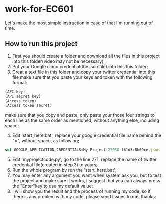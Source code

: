 # work-for-EC601
Let's make the most simple instruction in case of that I'm running out of time.
## How to run this project
1. First you should create a folder and download all the files in this project into this folder(video may not be necessary);
2. Put your Google cloud credential(the json file) into this this folder;
3. Creat a text file in this folder and copy your twitter credential into this file 
make sure that you paste your keys and token with the following format:
```javascript
(API key)
(API secret key)
(Access token)
(Access token secret)
```
make sure that you copy and paste, only paste your those four strings to each line as the same order as mentioned, without anything else, including space;

4. Edit 'start_here.bat', replace your google credential file name behind the "=", without space, as following;
```javascript
set GOOGLE_APPLICATION_CREDENTIALS=My Project 27058-f61d3c8b09ce.json
```
5. Edit 'myprojectcode.py', go to the line 271, replace the name of twitter credential file(created in step.3) to yours;
6. Run the whole program by run the 'start_here.bat';
7. You may enter any argument you want when system ask you, but to test the project and make sure it works, I suggest that you can always press the "Enter"key to use my default value;
8. I will show you the result and the process of running my code, so if there is any problem with my code, please send Issues to me, thanks; 

